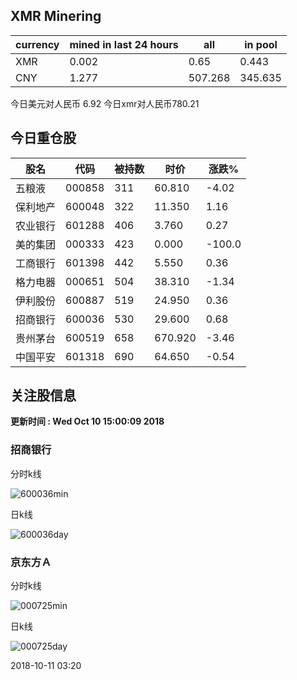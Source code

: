 ## XMR Minering

|currency|mined in last 24 hours|all|in pool|
|---|---|---|---|
|XMR|0.002|0.65|0.443|
|CNY|1.277|507.268|345.635|

今日美元对人民币 6.92	今日xmr对人民币780.21


## 今日重仓股 

|股名|代码|被持数|时价|涨跌%|
|---|---|---|---|---|
|五粮液|000858|311|60.810|-4.02|
|保利地产|600048|322|11.350|1.16|
|农业银行|601288|406|3.760|0.27|
|美的集团|000333|423|0.000|-100.0|
|工商银行|601398|442|5.550|0.36|
|格力电器|000651|504|38.310|-1.34|
|伊利股份|600887|519|24.950|0.36|
|招商银行|600036|530|29.600|0.68|
|贵州茅台|600519|658|670.920|-3.46|
|中国平安|601318|690|64.650|-0.54|

## 关注股信息
**更新时间 : Wed Oct 10 15:00:09 2018**
### 招商银行 
分时k线

![600036min](http://image.sinajs.cn/newchart/min/n/sh600036.gif)

日k线

![600036day](http://image.sinajs.cn/newchart/daily/n/sh600036.gif)

### 京东方Ａ 
分时k线

![000725min](http://image.sinajs.cn/newchart/min/n/sz000725.gif)

日k线

![000725day](http://image.sinajs.cn/newchart/daily/n/sz000725.gif)

2018-10-11 03:20